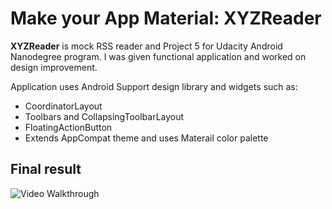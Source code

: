 # Make your App Material: XYZReader

**XYZReader** is mock RSS reader and Project 5 for Udacity Android Nanodegree program. I was given functional application and worked on design improvement.

Application uses Android Support design library and widgets such as: 
* CoordinatorLayout
* Toolbars and CollapsingToolbarLayout
* FloatingActionButton
* Extends AppCompat theme and uses Materail color palette

## Final result

<img src='http://imgur.com/MwrR1DO' title='Video Walkthrough' width='' alt='Video Walkthrough' />
